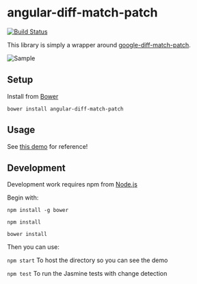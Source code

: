 angular-diff-match-patch
========================
[![Build Status](https://travis-ci.org/amweiss/angular-diff-match-patch.svg?branch=master)](https://travis-ci.org/amweiss/angular-diff-match-patch)

This library is simply a wrapper around [google-diff-match-patch](https://code.google.com/p/google-diff-match-patch/).

![Sample](http://i.imgur.com/vRqVBG4.png)

Setup
-----

Install from [Bower](http://bower.io/)

`bower install angular-diff-match-patch`

Usage
-----

See [this demo](http://embed.plnkr.co/KzTzbm/preview) for reference!

Development
-----

Development work requires npm from [Node.js](http://nodejs.org/)

Begin with:

`npm install -g bower`

`npm install`

`bower install`

Then you can use:

`npm start` To host the directory so you can see the demo

`npm test` To run the Jasmine tests with change detection